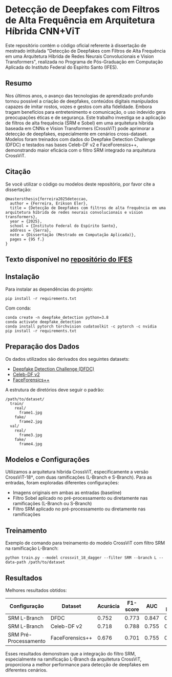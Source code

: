 # Detecção de Deepfakes com Filtros de Alta Frequência em Arquitetura Híbrida CNN+ViT

Este repositório contém o código oficial referente à dissertação de mestrado intitulada "Detecção de Deepfakes com Filtros de Alta Frequência em uma Arquitetura Híbrida de Redes Neurais Convolucionais e Vision Transformers", realizada no Programa de Pós-Graduação em Computação Aplicada do Instituto Federal do Espírito Santo (IFES).

## Resumo

Nos últimos anos, o avanço das tecnologias de aprendizado profundo tornou possível a criação de deepfakes, conteúdos digitais manipulados capazes de imitar rostos, vozes e gestos com alta fidelidade. Embora tragam benefícios para entretenimento e comunicação, o uso indevido gera preocupações éticas e de segurança. Este trabalho investiga se a aplicação de filtros de alta frequência (SRM e Sobel) em uma arquitetura híbrida baseada em CNNs e Vision Transformers (CrossViT) pode aprimorar a detecção de deepfakes, especialmente em cenários cross-dataset. Modelos foram treinados com dados do Deepfake Detection Challenge (DFDC) e testados nas bases Celeb-DF v2 e FaceForensics++, demonstrando maior eficácia com o filtro SRM integrado na arquitetura CrossViT.

## Citação

Se você utilizar o código ou modelos deste repositório, por favor cite a dissertação:

```
@mastersthesis{ferreira2025deteccao,
  author = {Ferreira, Erikson Eler},
  title = {Detecção de Deepfakes com filtros de alta frequência em uma arquitetura híbrida de redes neurais convolucionais e vision transformers},
  year = {2025},
  school = {Instituto Federal do Espírito Santo},
  address = {Serra},
  note = {Dissertação (Mestrado em Computação Aplicada)},
  pages = {95 f.}
}
```

## Texto disponível no [repositório do IFES](https://repositorio.ifes.edu.br/handle/123456789/6192)

## Instalação

Para instalar as dependências do projeto:

```shell
pip install -r requirements.txt
```

Com conda:

```shell
conda create -n deepfake_detection python=3.8
conda activate deepfake_detection
conda install pytorch torchvision cudatoolkit -c pytorch -c nvidia
pip install -r requirements.txt
```

## Preparação dos Dados

Os dados utilizados são derivados dos seguintes datasets:
- [Deepfake Detection Challenge (DFDC)](https://ai.facebook.com/datasets/dfdc/)
- [Celeb-DF v2](https://github.com/yuezunli/celeb-deepfakeforensics)
- [FaceForensics++](https://github.com/ondyari/FaceForensics)

A estrutura de diretórios deve seguir o padrão:

```
/path/to/dataset/
  train/
    real/
      frame1.jpg
    fake/
      frame2.jpg
  val/
    real/
      frame3.jpg
    fake/
      frame4.jpg
```

## Modelos e Configurações

Utilizamos a arquitetura híbrida CrossViT, especificamente a versão CrossViT-18†, com duas ramificações (L-Branch e S-Branch). Para as entradas, foram exploradas diferentes configurações:

- Imagens originais em ambas as entradas (baseline)
- Filtro Sobel aplicado no pré-processamento ou diretamente nas ramificações (L-Branch ou S-Branch)
- Filtro SRM aplicado no pré-processamento ou diretamente nas ramificações

## Treinamento

Exemplo de comando para treinamento do modelo CrossViT com filtro SRM na ramificação L-Branch:

```shell
python train.py --model crossvit_18_dagger --filter SRM --branch L --data-path /path/to/dataset
```


## Resultados

Melhores resultados obtidos:

| Configuração                      | Dataset          | Acurácia | F1-score | AUC   | Log Loss |
|-----------------------------------|------------------|----------|----------|-------|----------|
| SRM L-Branch                      | DFDC             | 0.752    | 0.773    | 0.847 | 0.595    |
| SRM L-Branch                      | Celeb-DF v2      | 0.718    | 0.788    | 0.755 | 0.655    |
| SRM Pré-Processamento             | FaceForensics++  | 0.676    | 0.701    | 0.755 | 0.681    |

Esses resultados demonstram que a integração do filtro SRM, especialmente na ramificação L-Branch da arquitetura CrossViT, proporciona a melhor performance para detecção de deepfakes em diferentes cenários.
